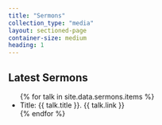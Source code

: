 ```yaml
---
title: "Sermons"
collection_type: "media"
layout: sectioned-page
container-size: medium
heading: 1
---
```


## Latest Sermons
<ul>
  {% for talk in site.data.sermons.items %}
    <li>Title: {{ talk.title }}. {{ talk.link }}</li>
  {% endfor %}    
</ul>
